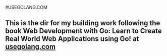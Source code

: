 #USEGOLANG.COM
## This is the dir for my building work following the book Web Development with Go: Learn to Create Real World Web Applications using Go! at [usegolang.com](usegolang.com)